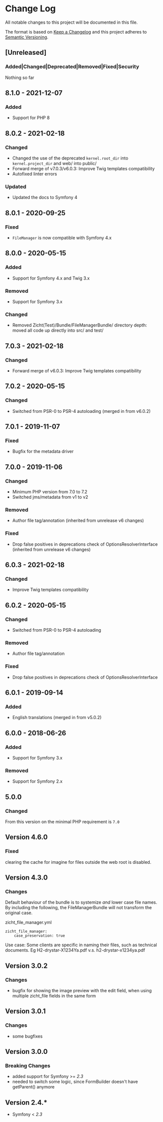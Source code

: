 
# Change Log
All notable changes to this project will be documented in this file.

The format is based on [Keep a Changelog](http://keepachangelog.com/)
and this project adheres to [Semantic Versioning](http://semver.org/).

## [Unreleased]
### Added|Changed|Deprecated|Removed|Fixed|Security
Nothing so far

## 8.1.0 - 2021-12-07
### Added
- Support for PHP 8

## 8.0.2 - 2021-02-18
### Changed
- Changed the use of the deprecated `kernel.root_dir` into `kernel.project_dir` and web/ into public/
- Forward merge of v7.0.3/v6.0.3: Improve Twig templates compatibility
- Autofixed linter errors
### Updated
- Updated the docs to Symfony 4

## 8.0.1 - 2020-09-25
### Fixed
- `FileManager` is now compatible with Symfony 4.x

## 8.0.0 - 2020-05-15
### Added
- Support for Symfony 4.x and Twig 3.x
### Removed
- Support for Symfony 3.x
### Changed
- Removed Zicht(Test)/Bundle/FileManagerBundle/ directory depth: moved all code up directly into src/ and test/

## 7.0.3 - 2021-02-18
### Changed
- Forward merge of v6.0.3: Improve Twig templates compatibility

## 7.0.2 - 2020-05-15
### Changed
- Switched from PSR-0 to PSR-4 autoloading (merged in from v6.0.2)

## 7.0.1 - 2019-11-07
### Fixed
- Bugfix for the metadata driver

## 7.0.0 - 2019-11-06
### Changed
- Minimum PHP version from 7.0 to 7.2
- Switched jms/metadata from v1 to v2
### Removed
- Author file tag/annotation (inherited from unrelease v6 changes)
### Fixed
- Drop false positives in deprecations check of OptionsResolverInterface (inherited from unrelease v6 changes)

## 6.0.3 - 2021-02-18
### Changed
- Improve Twig templates compatibility

## 6.0.2 - 2020-05-15
### Changed
- Switched from PSR-0 to PSR-4 autoloading
### Removed
- Author file tag/annotation
### Fixed
- Drop false positives in deprecations check of OptionsResolverInterface

## 6.0.1 - 2019-09-14
### Added
- English translations (merged in from v5.0.2)

## 6.0.0 - 2018-06-26
### Added
- Support for Symfony 3.x
### Removed
- Support for Symfony 2.x

## 5.0.0
### Changed
From this version on the minimal PHP requirement is `7.0`

## Version 4.6.0
### Fixed
clearing the cache for imagine for files outside the web root is disabled.

## Version 4.3.0
### Changes
Default behaviour of the bundle is to systemize *and* lower case file names. By including the following, the
FileManagerBundle will not transform the original case.

zicht_file_manager.yml

```
zicht_file_manager:
    case_preservation: true
```

Use case: Some clients are specific in naming their files, such as technical documents.
Eg H2-drystar-X1234Ya.pdf v.s. h2-drystar-x1234ya.pdf

## Version 3.0.2
### Changes
- bugfix for showing the image preview with the edit field, when using multiple zicht_file fields in the same form

## Version 3.0.1
### Changes
- some bugfixes

## Version 3.0.0
### Breaking Changes
- added support for Symfony >= _2.3_
- needed to switch some logic, since FormBuilder doesn't have getParent() anymore

## Version 2.4.*
- Symfony < _2.3_
